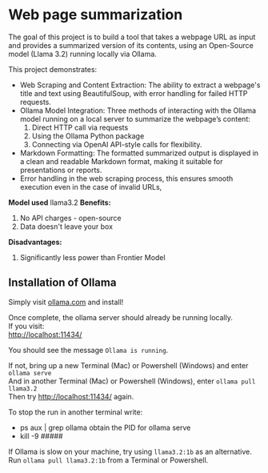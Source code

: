 
# Web page summarization 
The goal of this project is to build a tool that takes a webpage URL as input and provides a summarized version of its contents, using an Open-Source model (Llama 3.2) running locally via Ollama.

This project demonstrates:
- Web Scraping and Content Extraction: The ability to extract a webpage's title and text using BeautifulSoup, with error handling for failed HTTP requests.
- Ollama Model Integration: Three methods of interacting with the Ollama model running on a local server to summarize the webpage’s content:
    1) Direct HTTP call via requests
    2) Using the Ollama Python package
    3) Connecting via OpenAI API-style calls for flexibility.
- Markdown Formatting: The formatted summarized output is displayed in a clean and readable Markdown format, making it suitable for presentations or reports.
- Error handling in the web scraping process, this  ensures smooth execution even in the case of invalid URLs,

**Model used**
llama3.2
**Benefits:**
1. No API charges - open-source
2. Data doesn't leave your box

**Disadvantages:**
1. Significantly less power than Frontier Model

## Installation of Ollama

Simply visit [ollama.com](https://ollama.com) and install!

Once complete, the ollama server should already be running locally.  
If you visit:  
[http://localhost:11434/](http://localhost:11434/)

You should see the message `Ollama is running`.  

If not, bring up a new Terminal (Mac) or Powershell (Windows) and enter `ollama serve`  
And in another Terminal (Mac) or Powershell (Windows), enter `ollama pull llama3.2`  
Then try [http://localhost:11434/](http://localhost:11434/) again.

To stop the run in another terminal write:
 - ps aux | grep ollama  obtain the PID  for ollama serve
 - kill -9 #####

If Ollama is slow on your machine, try using `llama3.2:1b` as an alternative. Run `ollama pull llama3.2:1b` from a Terminal or Powershell.